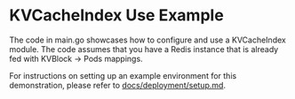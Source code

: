 # KVCacheIndex Use Example

The code in main.go showcases how to configure and use a KVCacheIndex module.
The code assumes that you have a Redis instance that is already fed with KVBlock -> Pods mappings.

For instructions on setting up an example environment for this demonstration, please refer to [docs/deployment/setup.md](../../../docs/deployment/setup.md).
